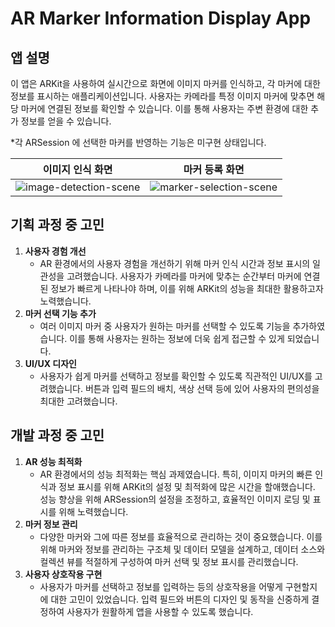 # **AR Marker Information Display App**

## **앱 설명**

이 앱은 ARKit을 사용하여 실시간으로 화면에 이미지 마커를 인식하고, 각 마커에 대한 정보를 표시하는 애플리케이션입니다. 사용자는 카메라를 특정 이미지 마커에 맞추면 해당 마커에 연결된 정보를 확인할 수 있습니다. 이를 통해 사용자는 주변 환경에 대한 추가 정보를 얻을 수 있습니다.

*각 ARSession 에 선택한 마커를 반영하는 기능은 미구현 상태입니다.

| 이미지 인식 화면 | 마커 등록 화면 |
| ------- | ------- |
| ![image-detection-scene](https://github.com/hyeffie/authlabs-parkhyejeong/assets/56967908/8445a4a5-fa8d-4dfa-af35-596475d5e52c)    | ![marker-selection-scene](https://github.com/hyeffie/authlabs-parkhyejeong/assets/56967908/e33313b2-2e7d-47ce-abcb-2dc066ceeb8c)  |


## **기획 과정 중 고민**

1. **사용자 경험 개선**
    - AR 환경에서의 사용자 경험을 개선하기 위해 마커 인식 시간과 정보 표시의 일관성을 고려했습니다. 사용자가 카메라를 마커에 맞추는 순간부터 마커에 연결된 정보가 빠르게 나타나야 하며, 이를 위해 ARKit의 성능을 최대한 활용하고자 노력했습니다.
2. **마커 선택 기능 추가**
    - 여러 이미지 마커 중 사용자가 원하는 마커를 선택할 수 있도록 기능을 추가하였습니다. 이를 통해 사용자는 원하는 정보에 더욱 쉽게 접근할 수 있게 되었습니다.
3. **UI/UX 디자인**
    - 사용자가 쉽게 마커를 선택하고 정보를 확인할 수 있도록 직관적인 UI/UX를 고려했습니다. 버튼과 입력 필드의 배치, 색상 선택 등에 있어 사용자의 편의성을 최대한 고려했습니다.

## **개발 과정 중 고민**

1. **AR 성능 최적화**
    - AR 환경에서의 성능 최적화는 핵심 과제였습니다. 특히, 이미지 마커의 빠른 인식과 정보 표시를 위해 ARKit의 설정 및 최적화에 많은 시간을 할애했습니다. 성능 향상을 위해 ARSession의 설정을 조정하고, 효율적인 이미지 로딩 및 표시를 위해 노력했습니다.
2. **마커 정보 관리**
    - 다양한 마커와 그에 따른 정보를 효율적으로 관리하는 것이 중요했습니다. 이를 위해 마커와 정보를 관리하는 구조체 및 데이터 모델을 설계하고, 데이터 소스와 컬렉션 뷰를 적절하게 구성하여 마커 선택 및 정보 표시를 관리했습니다.
3. **사용자 상호작용 구현**
    - 사용자가 마커를 선택하고 정보를 입력하는 등의 상호작용을 어떻게 구현할지에 대한 고민이 있었습니다. 입력 필드와 버튼의 디자인 및 동작을 신중하게 결정하여 사용자가 원활하게 앱을 사용할 수 있도록 했습니다.
